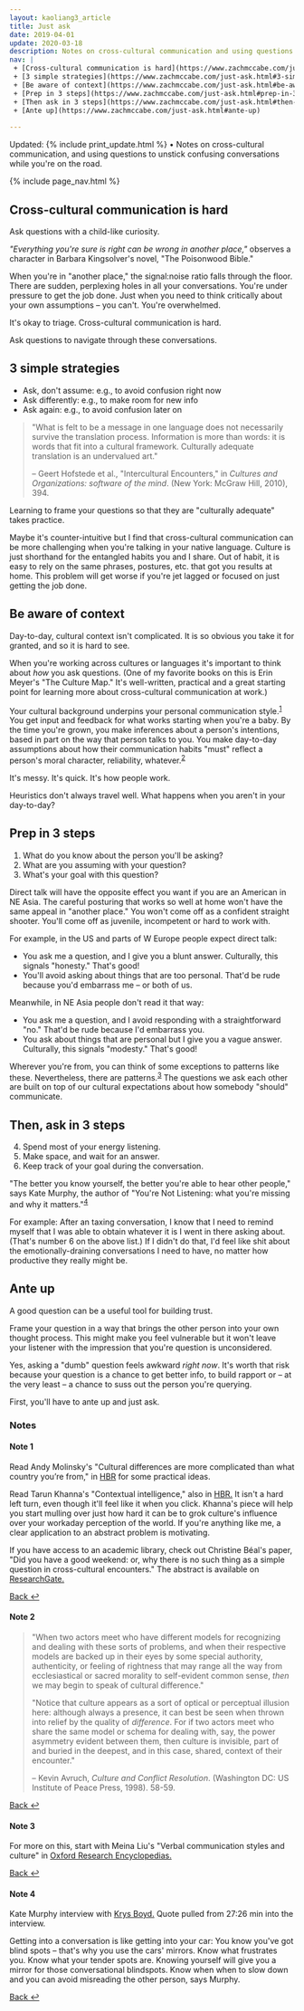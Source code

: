 ```yaml
---
layout: kaoliang3_article
title: Just ask
date: 2019-04-01
update: 2020-03-18
description: Notes on cross-cultural communication and using questions to unstick confusing conversations
nav: | 
 + [Cross-cultural communication is hard](https://www.zachmccabe.com/just-ask.html#cross-cultural-communication-is-hard)
 + [3 simple strategies](https://www.zachmccabe.com/just-ask.html#3-simple-strategies)
 + [Be aware of context](https://www.zachmccabe.com/just-ask.html#be-aware-of-context)
 + [Prep in 3 steps](https://www.zachmccabe.com/just-ask.html#prep-in-3-steps)
 + [Then ask in 3 steps](https://www.zachmccabe.com/just-ask.html#then-ask-in-3-steps)
 + [Ante up](https://www.zachmccabe.com/just-ask.html#ante-up)
 
---
```




Updated: {% include print_update.html %} • Notes on cross-cultural communication, and using questions to unstick confusing conversations while you're on the road.



{% include page_nav.html %}



## Cross-cultural communication is hard

Ask questions with a child-like curiosity.

*"Everything you're sure is right can be wrong in another place,"* observes a character in Barbara Kingsolver's novel, "The Poisonwood Bible."

When you're in "another place," the signal:noise ratio falls through the floor. There are sudden, perplexing holes in all your conversations. You're under pressure to get the job done. Just when you need to think critically about your own assumptions – you can't. You're overwhelmed.

It's okay to triage. Cross-cultural communication is hard.

Ask questions to navigate through these conversations.



## 3 simple strategies

+ Ask, don't assume: e.g., to avoid confusion right now
+ Ask differently: e.g., to make room for new info
+ Ask again: e.g., to avoid confusion later on

>"What is felt to be a message in one language does not necessarily survive the translation process. Information is more than words: it is words that fit into a cultural framework. Culturally adequate translation is an undervalued art."
>
> – Geert Hofstede et al., "Intercultural Encounters," in _Cultures and Organizations: software of the mind_. (New York: McGraw Hill, 2010), 394.

Learning to frame your questions so that they are "culturally adequate" takes practice.

Maybe it's counter-intuitive but I find that cross-cultural communication can be more challenging when you're talking in your native language. Culture is just shorthand for the entangled habits you and I share. Out of habit, it is easy to rely on the same phrases, postures, etc. that got you results at home. This problem will get worse if you're jet lagged or focused on just getting the job done.



## Be aware of context

Day-to-day, cultural context isn't complicated. It is so obvious you take it for granted, and so it is hard to see.

When you're working across cultures or languages it's important to think about *how* you ask questions. (One of my favorite books on this is Erin Meyer's "The Culture Map." It's well-written, practical and a great starting point for learning more about cross-cultural communication at work.)

Your cultural background underpins your personal communication style.<sup><a id="ref-1" href="#note-1" alt="footnote">1</a></sup> You get input and feedback for what works starting when you're a baby. By the time you're grown, you make inferences about a person's intentions, based in part on the way that person talks to you. You make day-to-day assumptions about how their communication habits "must" reflect a person's moral character, reliability, whatever.<sup><a id="ref-2" href="#note-2" alt="footnote">2</a></sup>

It's messy. It's quick. It's how people work.

Heuristics don't always travel well. What happens when you aren't in your day-to-day?



## Prep in 3 steps 

1. What do you know about the person you'll be asking?
2. What are you assuming with your question?
3. What's your goal with this question?

Direct talk will have the opposite effect you want if you are an American in NE Asia. The careful posturing that works so well at home won't have the same appeal in "another place." You won't come off as a confident straight shooter. You'll come off as juvenile, incompetent or hard to work with.

For example, in the US and parts of W Europe people expect direct talk: 

+ You ask me a question, and I give you a blunt answer. Culturally, this signals "honesty." That's good!
+ You'll avoid asking about things that are too personal. That'd be rude because you'd embarrass me – or both of us.

Meanwhile, in NE Asia people don't read it that way:

+ You ask me a question, and I avoid responding with a straightforward "no." That'd be rude because I'd embarrass you.
+ You ask about things that are personal but I give you a vague answer. Culturally, this signals "modesty." That's good!

Wherever you're from, you can think of some exceptions to patterns like these. Nevertheless, there are patterns.<sup><a id="ref-3" href="#note-3" alt="footnote">3</a></sup> The questions we ask each other are built on top of our cultural expectations about how somebody "should" communicate.



## Then, ask in 3 steps

4. Spend most of your energy listening.
5. Make space, and wait for an answer.
6. Keep track of your goal during the conversation.

"The better you know yourself, the better you're able to hear other people," says Kate Murphy, the author of "You're Not Listening: what you're missing and why it matters."<sup><a id="ref-4" href="#note-4" alt="footnote">4</a></sup>

For example: After an taxing conversation, I know that I need to remind myself that I was able to obtain whatever it is I went in there asking about. (That's number 6 on the above list.) If I didn't do that, I'd feel like shit about the emotionally-draining conversations I need to have, no matter how productive they really might be.



## Ante up

A good question can be a useful tool for building trust. 

Frame your question in a way that brings the other person into your own thought process. This might make you feel vulnerable but it won't leave your listener with the impression that you're question is unconsidered.

Yes, asking a "dumb" question feels awkward *right now*. It's worth that risk because your question is a chance to get better info, to build rapport or – at the very least – a chance to suss out the person you're querying.

First, you'll have to ante up and just ask.



### Notes

#### Note 1

Read Andy Molinsky's "Cultural differences are more complicated than what country you’re from," in [HBR](https://hbr.org/2016/01/cultural-differences-are-more-complicated-than-what-country-youre-from) for some practical ideas.

Read Tarun Khanna's "Contextual intelligence," also in [HBR.](https://hbr.org/2014/09/contextual-intelligence) It isn't a hard left turn, even though it'll feel like it when you click. Khanna's piece will help you start mulling over just how hard it can be to grok culture's influence over your workaday perception of the world. If you're anything like me, a clear application to an abstract problem is motivating.

If you have access to an academic library, check out Christine Béal's paper, "Did you have a good weekend: or, why there is no such thing as a simple question in cross-cultural encounters." The abstract is available on [ResearchGate.](https://www.researchgate.net/publication/234558796_Did_You_Have_a_Good_Weekend_Or_Why_There_Is_No_Such_Thing_as_a_Simple_Question_in_Cross-Cultural_Encounters)

<a href="#ref-1" alt="back">Back ↩</a>



#### Note 2

>"When two actors meet who have different models for recognizing and dealing with these sorts of problems, and when their respective models are backed up in their eyes by some special authority, authenticity, or feeling of rightness that may range all the way from ecclesiastical or sacred morality to self-evident common sense, *then* we may begin to speak of cultural difference."
>
>"Notice that culture appears as a sort of optical or perceptual illusion here: although always a presence, it can best be seen when thrown into relief by the quality of *difference*. For if two actors meet who share the same model or schema for dealing with, say, the power asymmetry evident between them, then culture is invisible, part of and buried in the deepest, and in this case, shared, context of their encounter."
>
> – Kevin Avruch, _Culture and Conflict Resolution_. (Washington DC: US Institute of Peace Press, 1998). 58-59.

<a href="#ref-2" alt="back">Back ↩</a>



#### Note 3

For more on this, start with Meina Liu's "Verbal communication styles and culture" in [Oxford Research Encyclopedias.](https://doi.org/10.1093/acrefore/9780190228613.013.162)

<a href="#ref-3" alt="back">Back ↩</a>


#### Note 4

Kate Murphy interview with [Krys Boyd.](https://think.kera.org/2020/03/12/why-no-one-listens-to-you/) Quote pulled from 27:26 min into the interview.

Getting into a conversation is like getting into your car: You know you've got blind spots – that's why you use the cars' mirrors. Know what frustrates you. Know what your tender spots are. Knowing yourself will give you a mirror for those conversational blindspots.  Know when when to slow down and you can avoid misreading the other person, says Murphy.

<a href="#ref-4" alt="back">Back ↩</a>
